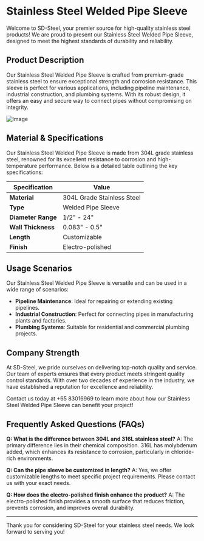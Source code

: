 # Stainless Steel Welded Pipe Sleeve

Welcome to SD-Steel, your premier source for high-quality stainless steel products! We are proud to present our Stainless Steel Welded Pipe Sleeve, designed to meet the highest standards of durability and reliability.

## Product Description

Our Stainless Steel Welded Pipe Sleeve is crafted from premium-grade stainless steel to ensure exceptional strength and corrosion resistance. This sleeve is perfect for various applications, including pipeline maintenance, industrial construction, and plumbing systems. With its robust design, it offers an easy and secure way to connect pipes without compromising on integrity.

![Image](https://github.com/user-attachments/assets/2567258e-e124-4816-932d-1809bd27ef0b)

## Material & Specifications

Our Stainless Steel Welded Pipe Sleeve is made from 304L grade stainless steel, renowned for its excellent resistance to corrosion and high-temperature performance. Below is a detailed table outlining the key specifications:

| **Specification** | **Value** |
|-------------------|-----------|
| **Material**      | 304L Grade Stainless Steel |
| **Type**          | Welded Pipe Sleeve |
| **Diameter Range**| 1/2" - 24" |
| **Wall Thickness**| 0.083" - 0.5" |
| **Length**        | Customizable |
| **Finish**        | Electro-polished |

## Usage Scenarios

Our Stainless Steel Welded Pipe Sleeve is versatile and can be used in a wide range of scenarios:
- **Pipeline Maintenance**: Ideal for repairing or extending existing pipelines.
- **Industrial Construction**: Perfect for connecting pipes in manufacturing plants and factories.
- **Plumbing Systems**: Suitable for residential and commercial plumbing projects.

## Company Strength

At SD-Steel, we pride ourselves on delivering top-notch quality and service. Our team of experts ensures that every product meets stringent quality control standards. With over two decades of experience in the industry, we have established a reputation for excellence and reliability. 

Contact us today at +65 83016969 to learn more about how our Stainless Steel Welded Pipe Sleeve can benefit your project!

## Frequently Asked Questions (FAQs)

**Q: What is the difference between 304L and 316L stainless steel?**
A: The primary difference lies in their chemical composition. 316L has molybdenum added, which enhances its resistance to corrosion, particularly in chloride-rich environments.

**Q: Can the pipe sleeve be customized in length?**
A: Yes, we offer customizable lengths to meet specific project requirements. Please contact us with your exact needs.

**Q: How does the electro-polished finish enhance the product?**
A: The electro-polished finish provides a smooth surface that reduces friction, prevents corrosion, and improves overall durability.

---

Thank you for considering SD-Steel for your stainless steel needs. We look forward to serving you!
